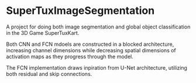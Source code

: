 # SuperTuxImageSegmentation
A project for doing both image segmentation and global object classification in the 3D Game SuperTuxKart.

Both CNN and FCN mdoels are constructed in a blocked architecture, increasing channel dimensions while decreasing spatial dimensions of activation maps as they progress through the model. 

The FCN implementation draws inpiration from U-Net architecture, utilizing both residual and skip connections.
